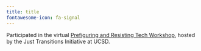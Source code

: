 ```yaml
---
title: title
fontawesome-icon: fa-signal
---
```


Participated in the virtual [Prefiguring and Resisting Tech Workshop](https://justtransitions.ucsd.edu/events/2022-prefiguring-and-resisting-tech-workshop), hosted by the Just Transitions Initiative at UCSD.